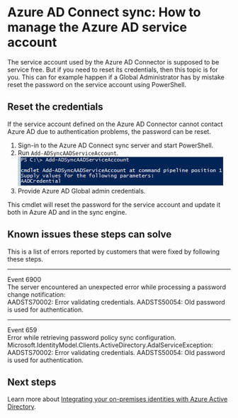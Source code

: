 <properties
	pageTitle="Azure AD Connect sync: How to manage the Azure AD service account | Microsoft Azure"
	description="This topic documents how to restore the Azure AD service account."
	services="active-directory"
    keywords="AADSTS70002, AADSTS50054, How to reset the password for the Azure AD Connect sync Connector service account"
	documentationCenter=""
	authors="andkjell"
	manager="stevenpo"
	editor=""/>

<tags
	ms.service="active-directory"
	ms.workload="identity"
	ms.tgt_pltfrm="na"
	ms.devlang="na"
	ms.topic="article"
	ms.date="06/27/2016"
	ms.author="andkjell"/>

# Azure AD Connect sync: How to manage the Azure AD service account
The service account used by the Azure AD Connector is supposed to be service free. But if you need to reset its credentials, then this topic is for you. This can for example happen if a Global Administrator has by mistake reset the password on the service account using PowerShell.

## Reset the credentials
If the service account defined on the Azure AD Connector cannot contact Azure AD due to authentication problems, the password can be reset.

1. Sign-in to the Azure AD Connect sync server and start PowerShell.
2. Run `Add-ADSyncAADServiceAccount`.  
![PowerShell cmdlet addadsyncaadserviceaccount](./media/active-directory-aadconnectsync-howto-azureadaccount/addadsyncaadserviceaccount.png)
3. Provide Azure AD Global admin credentials.

This cmdlet will reset the password for the service account and update it both in Azure AD and in the sync engine.

## Known issues these steps can solve
This is a list of errors reported by customers that were fixed by following these steps.

-----------
Event 6900  
The server encountered an unexpected error while processing a password change notification:  
AADSTS70002: Error validating credentials. AADSTS50054: Old password is used for authentication.

----------
Event 659  
Error while retrieving password policy sync configuration. Microsoft.IdentityModel.Clients.ActiveDirectory.AdalServiceException:  
AADSTS70002: Error validating credentials. AADSTS50054: Old password is used for authentication.

## Next steps
Learn more about [Integrating your on-premises identities with Azure Active Directory](active-directory-aadconnect.md).

